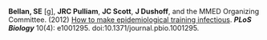 <div markdown='1'>

**Bellan, SE** [g], **JRC Pulliam**, **JC Scott**, **J Dushoff**, and the MMED Organizing Committee. (2012) [How to make epidemiological training infectious](http://10.1371/journal.pbio.1001295). _**PLoS Biology**_ 10(4): e1001295. doi:10.1371/journal.pbio.1001295.

</div>
